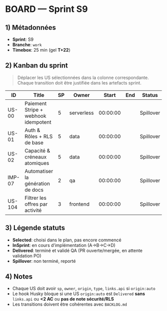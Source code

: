 # BOARD — Sprint S9

## 1) Métadonnées

- **Sprint**: S9
- **Branche**: `work`
- **Timebox**: 25 min (gel **T+22**)

## 2) Kanban du sprint

> Déplacer les US sélectionnées dans la colonne correspondante. Chaque transition doit être justifiée dans les artefacts sprint.

| ID     | Title                                | SP  | Owner      | Start    | End | Status    |
| ------ | ------------------------------------ | --- | ---------- | -------- | --- | --------- |
| US-00  | Paiement Stripe + webhook idempotent | 5   | serverless | 00:00:00 |     | Spillover |
| US-01  | Auth & Rôles + RLS de base           | 5   | data       | 00:00:00 |     | Spillover |
| US-02  | Capacité & créneaux atomiques        | 5   | data       | 00:00:00 |     | Spillover |
| IMP-07 | Automatiser la génération de docs    | 2   | qa         | 00:00:00 |     | Spillover |
| US-104 | Filtrer les offres par activité      | 3   | frontend   | 00:00:00 |     | Spillover |

## 3) Légende statuts

- **Selected**: choisi dans le plan, pas encore commencé
- **InSprint**: en cours d’implémentation (A→B→C→D)
- **Delivered**: terminé et validé QA (PR ouverte/mergée, en attente validation PO)
- **Spillover**: non terminé, reporté

## 4) Notes

- Chaque US doit avoir `sp`, `owner`, `origin`, `type`, `links.api` si `origin:auto`
- Le hook Husky bloque si une US `origin:auto` est `Delivered` **sans** `links.api` ou **<2 AC** ou **pas de note sécurité/RLS**
- Les transitions doivent être cohérentes avec `BACKLOG.md`
